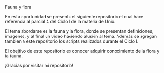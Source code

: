 Fauna y flora

En esta oportunidad se presenta el siguiente repositorio el cual hace referencia al parcial 4 del Ciclo I de la materia de Unix.

El tema abordarse es la fauna y la flora, donde se presentan definiciones, imagenes, y al final un video haciendo alusión al tema. Además se agregan tambien a este repositorio los scripts realizados durante el Ciclo I.

El obejtivo de este repositorio es conocer adquirir conocimiento de la flora y la fauna.

¡Gracias por visitar mi repositorio!
